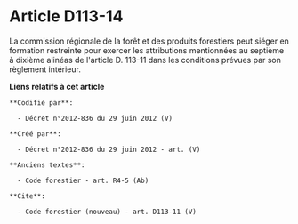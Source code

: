 # Article D113-14

La commission régionale de la forêt et des produits forestiers peut siéger en formation restreinte pour exercer les
attributions mentionnées au septième à dixième alinéas de l'article D. 113-11 dans les conditions prévues par son règlement
intérieur.

**Liens relatifs à cet article**

	**Codifié par**:

	  - Décret n°2012-836 du 29 juin 2012 (V)

	**Créé par**:

	  - Décret n°2012-836 du 29 juin 2012 - art. (V)

	**Anciens textes**:

	  - Code forestier - art. R4-5 (Ab)

	**Cite**:

	  - Code forestier (nouveau) - art. D113-11 (V)
